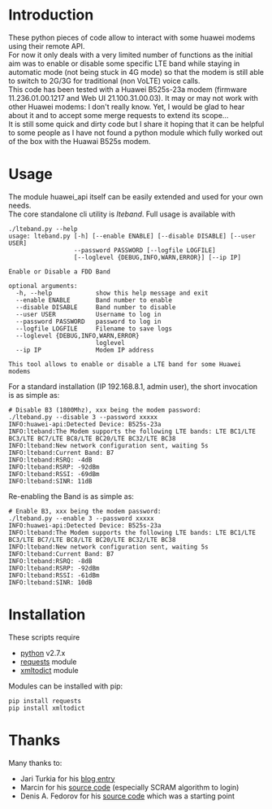# Introduction
These python pieces of code allow to interact with some huawei modems using their remote API.  
For now it only deals with a very limited number of functions as the initial aim was  to enable or disable some specific LTE band while staying in automatic mode (not being stuck in 4G mode) so that the modem is still able to switch to 2G/3G for traditional (non VoLTE) voice calls.  
This code has been tested with a Huawei B525s-23a modem (firmware 11.236.01.00.1217 and Web UI 21.100.31.00.03). It may or may not work with other Huawei modems: I don't really know. Yet, I would be glad to hear about it and to accept some merge requests to extend its scope...  
It is still some quick and dirty code but I share it hoping that it can be helpful to some people as I have not found a python module which fully worked out of the box with the Huawai B525s modem.

# Usage
The module huawei_api itself can be easily extended and used for your own needs.  
The core standalone cli utility is *lteband*. Full usage is available with
```
./lteband.py --help
usage: lteband.py [-h] [--enable ENABLE] [--disable DISABLE] [--user USER]
                  --password PASSWORD [--logfile LOGFILE]
                  [--loglevel {DEBUG,INFO,WARN,ERROR}] [--ip IP]

Enable or Disable a FDD Band

optional arguments:
  -h, --help            show this help message and exit
  --enable ENABLE       Band number to enable
  --disable DISABLE     Band number to disable
  --user USER           Username to log in
  --password PASSWORD   password to log in
  --logfile LOGFILE     Filename to save logs
  --loglevel {DEBUG,INFO,WARN,ERROR}
                        loglevel
  --ip IP               Modem IP address

This tool allows to enable or disable a LTE band for some Huawei modems
```
For a standard installation (IP 192.168.8.1, admin user), the short invocation is as simple as:
```
# Disable B3 (1800Mhz), xxx being the modem password:
./lteband.py --disable 3 --password xxxxx
INFO:huawei-api:Detected Device: B525s-23a
INFO:lteband:The Modem supports the following LTE bands: LTE BC1/LTE BC3/LTE BC7/LTE BC8/LTE BC20/LTE BC32/LTE BC38
INFO:lteband:New network configuration sent, waiting 5s
INFO:lteband:Current Band: B7
INFO:lteband:RSRQ: -4dB
INFO:lteband:RSRP: -92dBm
INFO:lteband:RSSI: -69dBm
INFO:lteband:SINR: 11dB
```
Re-enabling the Band is as simple as:
```
# Enable B3, xxx being the modem password:
./lteband.py --enable 3 --password xxxxx
INFO:huawei-api:Detected Device: B525s-23a
INFO:lteband:The Modem supports the following LTE bands: LTE BC1/LTE BC3/LTE BC7/LTE BC8/LTE BC20/LTE BC32/LTE BC38
INFO:lteband:New network configuration sent, waiting 5s
INFO:lteband:Current Band: B7
INFO:lteband:RSRQ: -8dB
INFO:lteband:RSRP: -92dBm
INFO:lteband:RSSI: -61dBm
INFO:lteband:SINR: 10dB
```

# Installation
These scripts require
* [python](https://www.python.org/) v2.7.x
* [requests](http://docs.python-requests.org/en/master/) module
* [xmltodict](https://github.com/martinblech/xmltodict) module

Modules can be installed with pip:
```
pip install requests
pip install xmltodict
```

# Thanks
Many thanks to:
* Jari Turkia for his [blog entry](https://blog.hqcodeshop.fi/archives/259-Huawei-E5186-AJAX-API.html)
* Marcin for his [source code](https://github.com/mkorz/b618reboot) (especially SCRAM algorithm to login)
* Denis A. Fedorov for his [source code](https://github.com/dubanoze/hilink) which was a starting point
